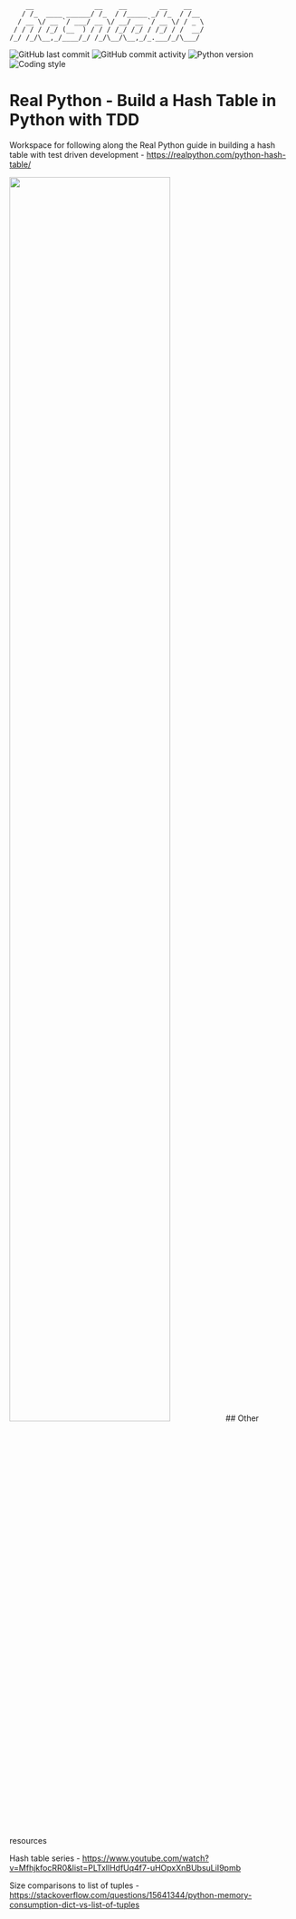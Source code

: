         __               __    __        __    __   
       / /_  ____ ______/ /_  / /_____ _/ /_  / /__ 
      / __ \/ __ `/ ___/ __ \/ __/ __ `/ __ \/ / _ \
     / / / / /_/ (__  ) / / / /_/ /_/ / /_/ / /  __/
    /_/ /_/\__,_/____/_/ /_/\__/\__,_/_.___/_/\___/ 
                                                 
                                                                                                          
![GitHub last commit](https://img.shields.io/github/last-commit/davidtwynn/python_hash_table?style=plastic)
![GitHub commit activity](https://img.shields.io/github/commit-activity/y/davidtwynn/python_hash_table?style=plastic)
![Python version](https://img.shields.io/badge/python%20version-3.10-blue)
![Coding style](https://img.shields.io/badge/code%20style-black-000000.svg)

# Real Python - Build a Hash Table in Python with TDD

Workspace for following along the Real Python guide in building a hash table with test driven development - https://realpython.com/python-hash-table/

<img src="https://files.realpython.com/media/sequence_memory.7b9f9207fe9a.png" width="75%" height="75%">
## Other resources

Hash table series - https://www.youtube.com/watch?v=MfhjkfocRR0&list=PLTxllHdfUq4f7-uHOpxXnBUbsuLiI9pmb

Size comparisons to list of tuples - https://stackoverflow.com/questions/15641344/python-memory-consumption-dict-vs-list-of-tuples

